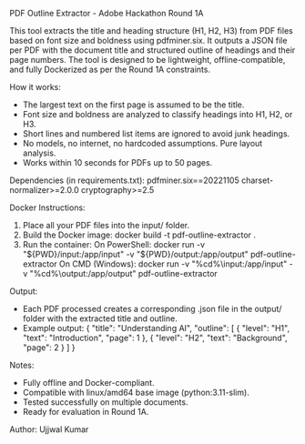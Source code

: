 PDF Outline Extractor - Adobe Hackathon Round 1A

This tool extracts the title and heading structure (H1, H2, H3) from PDF files based on font size and boldness using pdfminer.six. It outputs a JSON file per PDF with the document title and structured outline of headings and their page numbers. The tool is designed to be lightweight, offline-compatible, and fully Dockerized as per the Round 1A constraints.

How it works:
- The largest text on the first page is assumed to be the title.
- Font size and boldness are analyzed to classify headings into H1, H2, or H3.
- Short lines and numbered list items are ignored to avoid junk headings.
- No models, no internet, no hardcoded assumptions. Pure layout analysis.
- Works within 10 seconds for PDFs up to 50 pages.

Dependencies (in requirements.txt):
pdfminer.six==20221105
charset-normalizer>=2.0.0
cryptography>=2.5

Docker Instructions:
1. Place all your PDF files into the input/ folder.
2. Build the Docker image:
   docker build -t pdf-outline-extractor .
3. Run the container:
   On PowerShell:
     docker run -v "${PWD}/input:/app/input" -v "${PWD}/output:/app/output" pdf-outline-extractor
   On CMD (Windows):
     docker run -v "%cd%\\input:/app/input" -v "%cd%\\output:/app/output" pdf-outline-extractor

Output:
- Each PDF processed creates a corresponding .json file in the output/ folder with the extracted title and outline.
- Example output:
  {
    "title": "Understanding AI",
    "outline": [
      { "level": "H1", "text": "Introduction", "page": 1 },
      { "level": "H2", "text": "Background", "page": 2 }
    ]
  }

Notes:
- Fully offline and Docker-compliant.
- Compatible with linux/amd64 base image (python:3.11-slim).
- Tested successfully on multiple documents.
- Ready for evaluation in Round 1A.

Author: Ujjwal Kumar